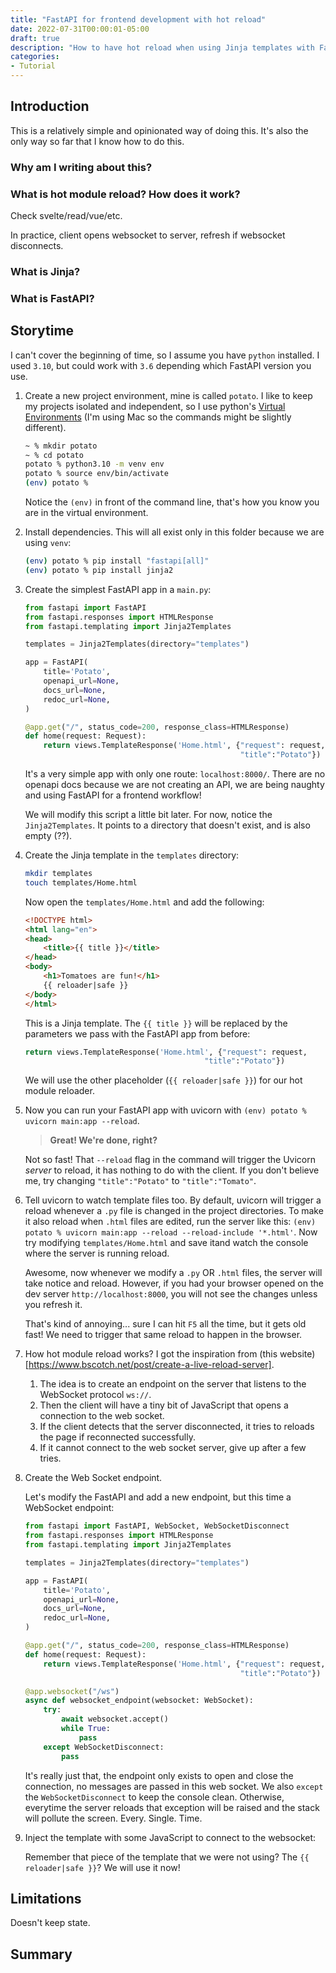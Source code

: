 ```yaml
---
title: "FastAPI for frontend development with hot reload"
date: 2022-07-31T00:00:01-05:00
draft: true
description: "How to have hot reload when using Jinja templates with FastAPI."
categories:
- Tutorial
---
```


## Introduction

This is a relatively simple and opinionated way of doing this. It's also the only way so far that I know how to do this.

### Why am I writing about this?

### What is hot module reload? How does it work?
Check svelte/read/vue/etc.

In practice, client opens websocket to server, refresh if websocket disconnects.

### What is Jinja?

### What is FastAPI?



## Storytime

I can't cover the beginning of time, so I assume you have `python` installed. I used `3.10`, but could work with `3.6` depending which FastAPI version you use.

1. Create a new project environment, mine is called `potato`. I like to keep my projects isolated and independent, so I use python's [Virtual Environments](https://docs.python.org/3/tutorial/venv.html) (I'm using Mac so the commands might be slightly different).

    ```bash
    ~ % mkdir potato
    ~ % cd potato
    potato % python3.10 -m venv env
    potato % source env/bin/activate
    (env) potato %
    ```

    Notice the `(env)` in front of the command line, that's how you know you are in the virtual environment.

1. Install dependencies. This will all exist only in this folder because we are using `venv`:

    ```bash
    (env) potato % pip install "fastapi[all]"
    (env) potato % pip install jinja2
    ```

1. Create the simplest FastAPI app in a `main.py`:

    ```python
    from fastapi import FastAPI
    from fastapi.responses import HTMLResponse
    from fastapi.templating import Jinja2Templates

    templates = Jinja2Templates(directory="templates")

    app = FastAPI(
        title='Potato',
        openapi_url=None,
        docs_url=None,
        redoc_url=None,
    )

    @app.get("/", status_code=200, response_class=HTMLResponse)
    def home(request: Request):
        return views.TemplateResponse('Home.html', {"request": request,
                                                    "title":"Potato"})
    ```

    It's a very simple app with only one route: `localhost:8000/`. There are no openapi docs because we are not creating an API, we are being naughty and using FastAPI for a frontend workflow!

    We will modify this script a little bit later. For now, notice the `Jinja2Templates`. It points to a directory that doesn't exist, and is also empty (??).

1. Create the Jinja template in the `templates` directory:

    ```bash
    mkdir templates
    touch templates/Home.html
    ```

    Now open the `templates/Home.html` and add the following:

    ```html
    <!DOCTYPE html>
    <html lang="en">
    <head>
        <title>{{ title }}</title>
    </head>
    <body>
        <h1>Tomatoes are fun!</h1>
        {{ reloader|safe }}
    </body>
    </html>
    ```

    This is a Jinja template. The `{{ title }}` will be replaced by the parameters we pass with the FastAPI app from before:

    ```python
    return views.TemplateResponse('Home.html', {"request": request,
                                            "title":"Potato"})
    ```

    We will use the other placeholder (`{{ reloader|safe }}`) for our hot module reloader.

1. Now you can run your FastAPI app with uvicorn with `(env) potato % uvicorn main:app --reload`.

    > **Great! We're done, right?**
    
    Not so fast! That `--reload` flag in the command will trigger the Uvicorn *server* to reload, it has nothing to do with the client. If you don't believe me, try changing `"title":"Potato"` to `"title":"Tomato"`.

1. Tell uvicorn to watch template files too. By default, uvicorn will trigger a reload whenever a `.py` file is changed in the project directories. To make it also reload when `.html` files are edited, run the server like this: `(env) potato % uvicorn main:app --reload --reload-include '*.html'`. Now try modifying `templates/Home.html` and save itand watch the console where the server is running reload.

    Awesome, now whenever we modify a `.py` OR `.html` files, the server will take notice and reload. However, if you had your browser opened on the dev server `http://localhost:8000`, you will not see the changes unless you refresh it.
    
    That's kind of annoying... sure I can hit `F5` all the time, but it gets old fast! We need to trigger that same reload to happen in the browser.

1. How hot module reload works? I got the inspiration from (this website)[https://www.bscotch.net/post/create-a-live-reload-server].
    
    1. The idea is to create an endpoint on the server that listens to the WebSocket protocol `ws://`.
    1. Then the client will have a tiny bit of JavaScript that opens a connection to the web socket.
    1. If the client detects that the server disconnected, it tries to reloads the page if reconnected successfully.
    1. If it cannot connect to the web socket server, give up after a few tries.

1. Create the Web Socket endpoint.

    Let's modify the FastAPI and add a new endpoint, but this time a WebSocket endpoint:

    ```python
    from fastapi import FastAPI, WebSocket, WebSocketDisconnect
    from fastapi.responses import HTMLResponse
    from fastapi.templating import Jinja2Templates

    templates = Jinja2Templates(directory="templates")

    app = FastAPI(
        title='Potato',
        openapi_url=None,
        docs_url=None,
        redoc_url=None,
    )

    @app.get("/", status_code=200, response_class=HTMLResponse)
    def home(request: Request):
        return views.TemplateResponse('Home.html', {"request": request,
                                                    "title":"Potato"})

    @app.websocket("/ws")
    async def websocket_endpoint(websocket: WebSocket):
        try:
            await websocket.accept()
            while True:
                pass
        except WebSocketDisconnect:
            pass
    ```

    It's really just that, the endpoint only exists to open and close the connection, no messages are passed in this web socket. We also `except` the `WebSocketDisconnect` to keep the console clean. Otherwise, everytime the server reloads that exception will be raised and the stack will pollute the screen. Every. Single. Time.

1. Inject the template with some JavaScript to connect to the websocket:

    Remember that piece of the template that we were not using? The `{{ reloader|safe }}`? We will use it now!

<script>
(() => {
    const socketUrl = "ws://localhost:8000/ws";
    var ws = new WebSocket(socketUrl);
    /*
     * Hot Module Reload
     */
    ws.addEventListener('close',() => {
        console.log('[WS:close]', 'HMR websocket closed.');

        const interAttemptTimeoutMilliseconds = 100;
        const maxAttempts = 5;
        let attempts = 0;
        const reloadIfCanConnect = () => {
            attempts++ ;
            if(attempts > maxAttempts){
                console.error('[WS:error]', 'HMR could not reconnect to dev server.');
                return;
            }
            socket = new WebSocket(socketUrl);
            socket.addEventListener('error',()=>{
                setTimeout(reloadIfCanConnect,interAttemptTimeoutMilliseconds);
            });
            socket.addEventListener('open',() => {
                location.reload();
            });
        };
        reloadIfCanConnect();
    });
})();
</script>

## Limitations
Doesn't keep state.

## Summary